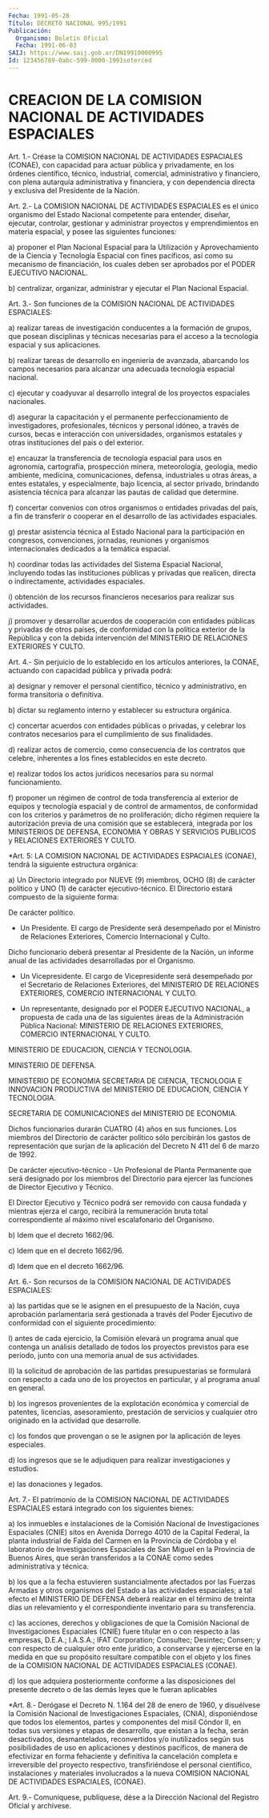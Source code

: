 ```yaml
---
Fecha: 1991-05-28
Título: DECRETO NACIONAL 995/1991
Publicación:
  Organismo: Boletín Oficial
  Fecha: 1991-06-03
SAIJ: https://www.saij.gob.ar/DN19910000995
Id: 123456789-0abc-599-0000-1991soterced
---
```

# CREACION DE LA COMISION NACIONAL DE ACTIVIDADES ESPACIALES

<a id="1"></a>
Art. 1.- Créase la COMISION NACIONAL DE ACTIVIDADES ESPACIALES (CONAE),  con  capacidad para actuar pública y privadamente, en los órdenes científico,  técnico, industrial, comercial, administrativo y financiero, con plena  autarquía  administrativa  y financiera, y con  dependencia directa y exclusiva del Presidente de  la  Nación.

<a id="2"></a>
Art.  2.- La COMISION NACIONAL DE ACTIVIDADES ESPACIALES es el único organismo  del  Estado  Nacional  competente  para  entender, diseñar,  ejecutar, controlar, gestionar y administrar proyectos  y emprendimientos   en  materia  espacial,  y  posee  las  siguientes funciones:

a)  proponer  el Plan  Nacional  Espacial  para  la  Utilización  y Aprovechamiento  de  la  Ciencia  y  Tecnología  Espacial con fines pacíficos, así como su mecanismo de financiación,  los cuales deben ser aprobados por el PODER EJECUTIVO NACIONAL.

b) centralizar, organizar, administrar y ejecutar el  Plan Nacional Espacial.

<a id="3"></a>
Art.  3.- Son funciones de la COMISION NACIONAL DE ACTIVIDADES ESPACIALES:

a) realizar  tareas  de investigación conducentes a la formación de grupos,  que  posean disciplinas  y  técnicas  necesarias  para  el acceso  a  la  tecnología    espacial   y  sus  aplicaciones.

b)  realizar  tareas  de  desarrollo  en  ingeniería  de  avanzada, abarcando  los  campos  necesarios  para  alcanzar    una  adecuada tecnología espacial nacional.

c)  ejecutar  y  coadyuvar  al desarrollo integral de los proyectos espaciales nacionales.

d) asegurar la capacitación y  el  permanente  perfeccionamiento de investigadores,  profesionales,  técnicos  y  personal   idóneo,  a través    de    cursos,  becas  e  interacción  con  universidades, organismos  estatales   y  otras  instituciones  del  país  o  del exterior.

e) encauzar la transferencia  de  tecnología  espacial para usos en agronomía,   cartografía,    prospección    minera,  meteorología, geología,  medio  ambiente,  medicina,  comunicaciones,    defensa, industriales  u  otras  áreas,  a entes estatales, y especialmente, bajo  licencia,  al sector privado, brindando  asistencia  técnica para alcanzar las pautas de calidad que determine.

f) concertar convenios  con  otros  organismos o entidades privadas del país, a fin de transferir o cooperar  en  el  desarrollo de las actividades espaciales.

g)   prestar  asistencia  técnica  al  Estado  Nacional  para    la participación  en  congresos,  convenciones,  jornadas, reuniones y organismos internacionales dedicados a la temática  espacial.

h)  coordinar  todas las actividades del Sistema Espacial Nacional, incluyendo  todas    las  instituciones  públicas  y  privadas  que realicen, directa o indirectamente,  actividades  espaciales.

i)  obtención  de los recursos financieros necesarios para realizar sus actividades.

j) promover y desarrollar  acuerdos  de  cooperación  con entidades públicas  y privadas  de  otros  países,  de  conformidad  con  la política exterior de la República y con la debida intervención  del MINISTERIO DE RELACIONES EXTERIORES Y CULTO.

<a id="4"></a>
Art.  4.-  Sin  perjuicio  de  lo establecido en los artículos anteriores,  la  CONAE, actuando con capacidad  pública  y  privada podrá:

a) designar y remover el personal científico, técnico y administrativo, en forma transitoria o definitiva.

b)  dictar  su  reglamento   interno  y  establecer  su  estructura orgánica.

c)  concertar  acuerdos  con  entidades   públicas  o  privadas,  y celebrar  los  contratos  necesarios para el  cumplimiento  de  sus finalidades.

d) realizar actos de comercio,  como  consecuencia de los contratos que celebre, inherentes a los fines establecidos  en  este decreto.

e)  realizar  todos  los actos jurídicos necesarios para su  normal funcionamiento.

f)  proponer  un  régimen  de  control  de  toda  transferencia  al exterior  de  equipos   y  tecnología  espacial  y  de  control  de armamentos, de conformidad  con  los  criterios  y parámetros de no proliferación;  dicho  régimen requiere la autorización  previa  de una comisión que se establecerá,  integrada  por los MINISTERIOS DE DEFENSA,  ECONOMIA  Y  OBRAS  Y  SERVICIOS  PUBLICOS  y  RELACIONES EXTERIORES Y CULTO.

<a id="5"></a>
*Art. 5: LA COMISION NACIONAL DE ACTIVIDADES  ESPACIALES  (CONAE), tendrá la siguiente  estructura orgánica:

a) Un Directorio integrado por NUEVE (9) miembros, OCHO (8) de carácter político y UNO (1) de carácter ejecutivo-técnico.  El Directorio   estará compuesto    de   la  siguiente  forma:

De  carácter  político.

-  Un  Presidente.  El cargo de Presidente será desempeñado por  el Ministro de Relaciones  Exteriores, Comercio Internacional y Culto.

Dicho funcionario deberá  presentar  al Presidente de la Nación, un informe  anual de las actividades desarrolladas  por  el  Organismo.

- Un Vicepresidente.  El  cargo  de Vicepresidente será desempeñado por  el  Secretario  de Relaciones Exteriores,  del  MINISTERIO  DE RELACIONES  EXTERIORES,    COMERCIO    INTERNACIONAL   Y  CULTO.

- Un representante, designado  por  el  PODER EJECUTIVO NACIONAL, a propuesta de cada una de las siguientes áreas  de la Administración Pública  Nacional:  MINISTERIO  DE RELACIONES EXTERIORES,  COMERCIO INTERNACIONAL Y CULTO.

MINISTERIO DE EDUCACION, CIENCIA Y TECNOLOGIA.

MINISTERIO DE DEFENSA.

MINISTERIO  DE  ECONOMIA  SECRETARIA    DE  CIENCIA,  TECNOLOGIA  E INNOVACION  PRODUCTIVA  del  MINISTERIO  DE  EDUCACION,  CIENCIA  Y TECNOLOGIA.

SECRETARIA    DE  COMUNICACIONES  del  MINISTERIO  DE  ECONOMIA.

Dichos funcionarios durarán CUATRO (4) años en  sus  funciones. Los miembros  del  Directorio de carácter político sólo percibirán  los gastos de representación  que surjan de la aplicación del Decreto N 411 del 6 de marzo de 1992.

De carácter ejecutivo-técnico - Un Profesional de Planta Permanente que será designado por los miembros del Directorio para ejercer las funciones de Director Ejecutivo y Técnico.

El  Director  Ejecutivo y Técnico  podrá  ser  removido  con  causa fundada y mientras  ejerza el cargo, recibirá la remuneración bruta total correspondiente al  máximo nivel escalafonario del Organismo.

b) Idem que el decreto 1662/96.

c) Idem que en el decreto 1662/96.

d) Idem que en el decreto 1662/96.

<a id="6"></a>
Art. 6.- Son recursos de la COMISION NACIONAL DE ACTIVIDADES ESPACIALES:

a) las partidas que se le asignen en el presupuesto de la Nación, cuya aprobación parlamentaria será gestionada a través del Poder Ejecutivo de conformidad con el siguiente procedimiento:

I) antes de cada ejercicio, la Comisión elevará un programa anual que contenga un análisis detallado de todos los proyectos previstos para ese período, junto con una memoria anual de sus actividades.

II) la solicitud de aprobación de las partidas presupuestarias se formulará con respecto a cada uno de los proyectos en particular, y al programa anual en general.

b) los ingresos provenientes de la explotación económica y comercial de patentes, licencias, asesoramiento, prestación de servicios y cualquier otro originado en la actividad que desarrolle.

c) los fondos que provengan o se le asignen por la aplicación de leyes especiales.

d) los ingresos que se le adjudiquen para realizar investigaciones y estudios.

e) las donaciones y legados.

<a id="7"></a>
Art.  7.- El patrimonio de la COMISION NACIONAL DE ACTIVIDADES ESPACIALES  estará   integrado  con  los  siguientes  bienes:

a)  los  inmuebles  e instalaciones  de  la  Comisión  Nacional  de Investigaciones Espaciales  (CNIE) sitos en Avenida Dorrego 4010 de la Capital Federal, la planta  industrial de Falda del Carmen en la Provincia  de  Córdoba y  el  laboratorio    de    Investigaciones Espaciales  de  San  Miguel  en  la Provincia de Buenos Aires,  que serán transferidos a la CONAE como  sedes administrativa y técnica.

b) los que a la fecha estuvieren sustancialmente  afectados por las Fuerzas  Armadas  y  otros organismos del Estado a las  actividades espaciales; a tal efecto  el  MINISTERIO DE DEFENSA deberá realizar en el término de treinta días un  relevamiento y el correspondiente inventario para su transferencia.

c)  las  acciones,  derechos  y obligaciones  de  que  la  Comisión Nacional de Investigaciones Espaciales  (CNIE)  fuere  titular en o con  respecto  a  las empresas, D.E.A.; I.A.S.A.; IFAT Corporation; Consultec; Desintec;  Consen; y con respecto de cualquier otro ente jurídico,  a conservarse  y  ejercerse  en  la  medida  en  que  su propósito resultare  compatible  con  el  objeto  y los fines de la COMISION    NACIONAL  DE  ACTIVIDADES  ESPACIALES  (CONAE).

d) los que adquiera  posteriormente  conforme  a  las disposiciones del presente decreto o de las demás leyes que le fueran  aplicables

<a id="8"></a>
*Art. 8.- Derógase el Decreto N. 1.164 del 28 de enero de 1960, y disuélvese la Comisión Nacional de Investigaciones Espaciales, (CNIA), disponiéndose que todos los elementos, partes y componentes del misil Cóndor II, en todas sus versiones y etapas de desarrollo, que existan a la fecha, serán desactivados, desmantelados, reconvertidos y/o inutilizados según sus posibilidades de uso en aplicaciones y destinos pacíficos, de manera de efectivizar en forma fehaciente y definitiva la cancelación completa e irreversible del proyecto respectivo, transfiriéndose el personal científico, instalaciones y materiales involucrados a la nueva COMISION NACIONAL DE ACTIVIDADES ESPACIALES, (CONAE).

<a id="9"></a>
Art. 9.- Comuníquese, publíquese, dése a la Dirección Nacional del Registro Oficial y archívese.